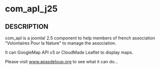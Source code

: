 com_apl_j25
===========

DESCRIPTION
-----------

com_apl is a joomla! 2.5 component to help members of french association
"Volontaires Pour la Nature" to manage the association.

It can GoogleMap API v3 or CloudMade Leaflet to display maps.

Please visit www.apasdeloup.org to see what it can do...

